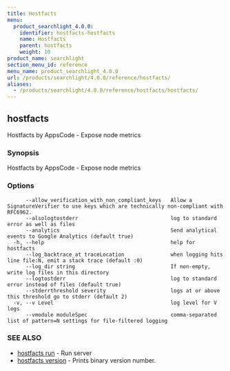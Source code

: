 ```yaml
---
title: Hostfacts
menu:
  product_searchlight_4.0.0:
    identifier: hostfacts-hostfacts
    name: Hostfacts
    parent: hostfacts
    weight: 10
product_name: searchlight
section_menu_id: reference
menu_name: product_searchlight_4.0.0
url: /products/searchlight/4.0.0/reference/hostfacts/
aliases:
  - /products/searchlight/4.0.0/reference/hostfacts/hostfacts/
---
```


## hostfacts

Hostfacts by AppsCode - Expose node metrics

### Synopsis


Hostfacts by AppsCode - Expose node metrics

### Options

```
      --allow_verification_with_non_compliant_keys   Allow a SignatureVerifier to use keys which are technically non-compliant with RFC6962.
      --alsologtostderr                              log to standard error as well as files
      --analytics                                    Send analytical events to Google Analytics (default true)
  -h, --help                                         help for hostfacts
      --log_backtrace_at traceLocation               when logging hits line file:N, emit a stack trace (default :0)
      --log_dir string                               If non-empty, write log files in this directory
      --logtostderr                                  log to standard error instead of files (default true)
      --stderrthreshold severity                     logs at or above this threshold go to stderr (default 2)
  -v, --v Level                                      log level for V logs
      --vmodule moduleSpec                           comma-separated list of pattern=N settings for file-filtered logging
```

### SEE ALSO
* [hostfacts run](hostfacts_run.md)	 - Run server
* [hostfacts version](hostfacts_version.md)	 - Prints binary version number.


